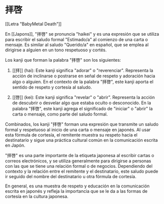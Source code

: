 # 拝啓

[[Letra "BabyMetal Death"]]

En [[Japons]], "拝啓" se pronuncia "haikei" y es una expresión que se utiliza para escribir el saludo formal "Estimado/a" al comienzo de una carta o mensaje. Es similar al saludo "Querido/a" en español, que se emplea al dirigirse a alguien en un tono respetuoso y cortés.

Los kanji que forman la palabra "拝啓" son los siguientes:

1. [[拝]] (hai): Este kanji significa "adorar" o "reverenciar". Representa la acción de inclinarse o postrarse en señal de respeto y adoración hacia algo o alguien. En el contexto de la palabra "拝啓", este kanji aporta el sentido de respeto y cortesía al saludo.
    
2. [[啓]] (kei): Este kanji significa "revelar" o "abrir". Representa la acción de descubrir o desvelar algo que estaba oculto o desconocido. En la palabra "拝啓", este kanji agrega el significado de "iniciar" o "abrir" la carta o mensaje, como parte del saludo formal.

Combinados, los kanji "拝啓" forman una expresión que transmite un saludo formal y respetuoso al inicio de una carta o mensaje en japonés. Al usar esta fórmula de cortesía, el remitente muestra su respeto hacia el destinatario y sigue una práctica cultural común en la comunicación escrita en Japón.

"拝啓" es una parte importante de la etiqueta japonesa al escribir cartas o correos electrónicos, y se utiliza generalmente para dirigirse a personas con las que se tiene una relación formal o de negocios. Dependiendo del contexto y la relación entre el remitente y el destinatario, este saludo puede ir seguido del nombre del destinatario u otra fórmula de cortesía.

En general, es una muestra de respeto y educación en la comunicación escrita en japonés y refleja la importancia que se le da a las formas de cortesía en la cultura japonesa.
